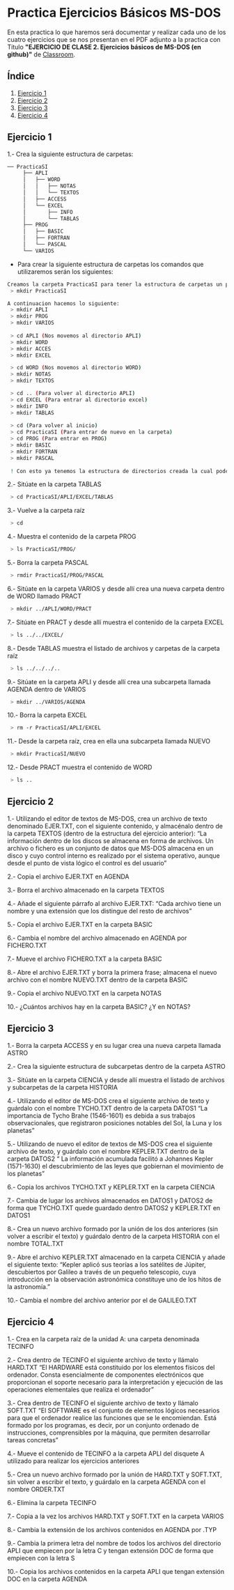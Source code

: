 # Practica Ejercicios Básicos MS-DOS
En esta practica lo que haremos será documentar y realizar cada uno de los cuatro ejercicios que se nos presentan en el PDF adjunto a la practica con Titulo **"EJERCICIO DE CLASE 2. Ejercicios básicos de MS-DOS (en github)"** de [Classroom](https://classroom.google.com/u/1/c/NDAwNjI4MTc2MjQz/a/NDgwODAzODQxNzcy/details).

## Índice
1. [Ejercicio 1](#id1)
2. [Ejercicio 2](#id2)
3. [Ejercicio 3](#id3)
4. [Ejercicio 4](#id4)


## Ejercicio 1<a name="id1"></a>
1.- Crea la siguiente estructura de carpetas:
```bash
── PracticaSI
     ├── APLI
     │   ├── WORD
     │   │   ├── NOTAS
     │   │   └── TEXTOS
     │   ├── ACCESS
     │   └── EXCEL
     │       ├── INFO
     │       └── TABLAS
     ├── PROG
     │   ├── BASIC
     │   ├── FORTRAN
     │   └── PASCAL
     └── VARIOS
```
- Para crear la siguiente estructura de carpetas los comandos que utilizaremos serán los siguientes:
```bash
Creamos la carpeta PracticaSI para tener la estructura de carpetas un poco mas controlada en nuestro sistema:
 > mkdir PracticaSI

A continuacion hacemos lo siguiente:
 > mkdir APLI
 > mkdir PROG
 > mkdir VARIOS
 
 > cd APLI (Nos movemos al directorio APLI)
 > mkdir WORD
 > mkdir ACCES
 > mkdir EXCEL

 > cd WORD (Nos movemos al directorio WORD)
 > mkdir NOTAS
 > mkdir TEXTOS

 > cd .. (Para volver al directorio APLI)
 > cd EXCEL (Para entrar al directorio excel)
 > mkdir INFO
 > mkdir TABLAS
 
 > cd (Para volver al inicio)
 > cd PracticaSI (Para entrar de nuevo en la carpeta)
 > cd PROG (Para entrar en PROG)
 > mkdir BASIC
 > mkdir FORTRAN
 > mkdir PASCAL
 
 ! Con esto ya tenemos la estructura de directorios creada la cual podemos visualizar con el comando `tree`
```

2.- Sitúate en la carpeta TABLAS
```BASH
 > cd PracticaSI/APLI/EXCEL/TABLAS
```

3.- Vuelve a la carpeta raíz
```BASH
 > cd
```

4.- Muestra el contenido de la carpeta PROG
```BASH
 > ls PracticaSI/PROG/
```

5.- Borra la carpeta PASCAL
```BASH
 > rmdir PracticaSI/PROG/PASCAL
```

6.- Sitúate en la carpeta VARIOS y desde allí crea una nueva carpeta dentro de WORD llamado PRACT
```BASH
 > mkdir ../APLI/WORD/PRACT
```

7.- Sitúate en PRACT y desde allí muestra el contenido de la carpeta EXCEL
```BASH
 > ls ../../EXCEL/
```

8.- Desde TABLAS muestra el listado de archivos y carpetas de la carpeta raíz
```BASH
 > ls ../../../..
```

9.- Sitúate en la carpeta APLI y desde allí crea una subcarpeta llamada AGENDA dentro de VARIOS
```BASH
 > mkdir ../VARIOS/AGENDA
```

10.- Borra la carpeta EXCEL
```BASH
 > rm -r PracticaSI/APLI/EXCEL
```

11.- Desde la carpeta raíz, crea en ella una subcarpeta llamada NUEVO
```BASH
 > mkdir PracticaSI/NUEVO
```

12.- Desde PRACT muestra el contenido de WORD
```BASH
 > ls ..
```

## Ejercicio 2<a name="id2"></a>
1.- Utilizando el editor de textos de MS-DOS, crea un archivo de texto denominado EJER.TXT, con el siguiente contenido, y almacénalo dentro de la carpeta TEXTOS (dentro de la estructura del ejercicio anterior): “La información dentro de los discos se almacena en forma de archivos. Un archivo o fichero es un conjunto de datos que MS-DOS almacena en un disco y cuyo control interno es realizado por el sistema operativo, aunque desde el punto de vista lógico el control es del usuario”

2.- Copia el archivo EJER.TXT en AGENDA

3.- Borra el archivo almacenado en la carpeta TEXTOS

4.- Añade el siguiente párrafo al archivo EJER.TXT: “Cada archivo tiene un nombre y una extensión que los distingue del resto de archivos”

5.- Copia el archivo EJER.TXT en la carpeta BASIC

6.- Cambia el nombre del archivo almacenado en AGENDA por FICHERO.TXT

7.- Mueve el archivo FICHERO.TXT a la carpeta BASIC

8.- Abre el archivo EJER.TXT y borra la primera frase; almacena el nuevo archivo con el nombre NUEVO.TXT dentro de la carpeta BASIC

9.- Copia el archivo NUEVO.TXT en la carpeta NOTAS

10.- ¿Cuántos archivos hay en la carpeta BASIC? ¿Y en NOTAS?

## Ejercicio 3<a name="id3"></a>
1.- Borra la carpeta ACCESS y en su lugar crea una nueva carpeta llamada ASTRO

2.- Crea la siguiente estructura de subcarpetas dentro de la carpeta ASTRO

3.- Sitúate en la carpeta CIENCIA y desde allí muestra el listado de archivos y subcarpetas de la carpeta HISTORIA

4.- Utilizando el editor de MS-DOS crea el siguiente archivo de texto y guárdalo con el nombre TYCHO.TXT dentro de la carpeta DATOS1 “La importancia de 
Tycho Brahe (1546-1601) es debida a sus trabajos observacionales, que registraron posiciones notables del Sol, la Luna y los planetas”

5.- Utilizando de nuevo el editor de textos de MS-DOS crea el siguiente archivo de texto, y guárdalo con el nombre KEPLER.TXT dentro de la carpeta DATOS2 “ 
La información acumulada facilitó a Johannes Kepler (1571-1630) el descubrimiento de las leyes que gobiernan el movimiento de los planetas”

6.- Copia los archivos TYCHO.TXT y KEPLER.TXT en la carpeta CIENCIA

7.- Cambia de lugar los archivos almacenados en DATOS1 y DATOS2 de forma que TYCHO.TXT quede guardado dentro DATOS2 y KEPLER.TXT en DATOS1

8.- Crea un nuevo archivo formado por la unión de los dos anteriores (sin volver a escribir el texto) y guárdalo dentro de la carpeta HISTORIA con el 
nombre TOTAL.TXT

9.- Abre el archivo KEPLER.TXT almacenado en la carpeta CIENCIA y añade el siguiente texto: “Kepler aplicó sus teorías a los satélites de Júpiter, descubiertos por Galileo a través de un pequeño telescopio, cuya introducción en la observación astronómica constituye uno de los hitos de la astronomía.”

10.- Cambia el nombre del archivo anterior por el de GALILEO.TXT

## Ejercicio 4<a name="id4"></a>

1.- Crea en la carpeta raíz de la unidad A: una carpeta denominada TECINFO

2.- Crea dentro de TECINFO el siguiente archivo de texto y llámalo HARD.TXT “El HARDWARE está constituido por los elementos físicos del ordenador. Consta esencialmente de componentes electrónicos que proporcionan el soporte necesario para la interpretación y ejecución de las operaciones elementales que realiza el ordenador”

3.- Crea dentro de TECINFO el siguiente archivo de texto y llámalo SOFT.TXT “El SOFTWARE es el conjunto de elementos lógicos necesarios para que el ordenador realice las funciones que se le encomiendan. Está formado por los programas, es decir, por un conjunto ordenado de instrucciones, comprensibles por la máquina, que permiten desarrollar tareas concretas”

4.- Mueve el contenido de TECINFO a la carpeta APLI del disquete A utilizado para realizar los ejercicios anteriores

5.- Crea un nuevo archivo formado por la unión de HARD.TXT y SOFT.TXT, sin volver a escribir el texto, y guárdalo en la carpeta AGENDA con el nombre ORDER.TXT

6.- Elimina la carpeta TECINFO

7.- Copia a la vez los archivos HARD.TXT y SOFT.TXT en la carpeta VARIOS

8.- Cambia la extensión de los archivos contenidos en AGENDA por .TYP

9.- Cambia la primera letra del nombre de todos los archivos del directorio APLI que empiecen por la letra C y tengan extensión DOC de forma que empiecen con la letra S

10.- Copia los archivos contenidos en la carpeta APLI que tengan extensión DOC en la carpeta AGENDA
